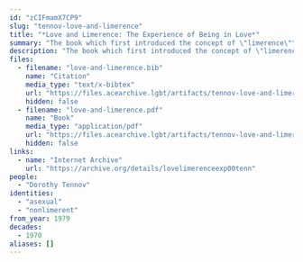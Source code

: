 ```yaml
---
id: "zCIFmamX7CP9"
slug: "tennov-love-and-limerence"
title: "*Love and Limerence: The Experience of Being in Love*"
summary: "The book which first introduced the concept of \"limerence\""
description: "The book which first introduced the concept of \"limerence,\" in which the author explains that nonlimerence may include not experiencing sexual attraction"
files:
  - filename: "love-and-limerence.bib"
    name: "Citation"
    media_type: "text/x-bibtex"
    url: "https://files.acearchive.lgbt/artifacts/tennov-love-and-limerence/love-and-limerence.bib"
    hidden: false
  - filename: "love-and-limerence.pdf"
    name: "Book"
    media_type: "application/pdf"
    url: "https://files.acearchive.lgbt/artifacts/tennov-love-and-limerence/love-and-limerence.pdf"
    hidden: false
links:
  - name: "Internet Archive"
    url: "https://archive.org/details/lovelimerenceexp00tenn"
people:
  - "Dorothy Tennov"
identities:
  - "asexual"
  - "nonlimerent"
from_year: 1979
decades:
  - 1970
aliases: []
---
```


